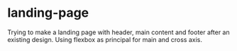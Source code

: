 # landing-page
Trying to make a landing page with header, main content and footer after an existing design.
Using flexbox as principal for main and cross axis.
